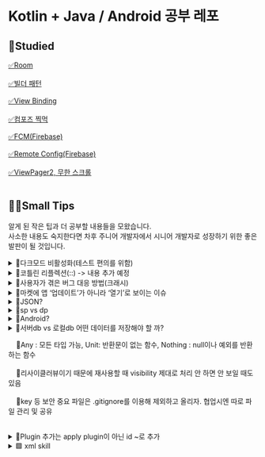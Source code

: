 # Kotlin + Java / Android 공부 레포


## 📗Studied
[✅Room](https://github.com/dudwls901/Android_Practice/tree/main/Room) <br><br>
[✅빌더 패턴](https://github.com/dudwls901/Android_Practice/blob/main/BuilderPattern.md)<br><br>
[✅View Binding](https://github.com/dudwls901/Android_Practice/tree/main/ViewBinding)<br><br>
[✅컴포즈 찍먹](https://github.com/dudwls901/Android_Practice/tree/main/ComposePractice)<br><br>
[✅FCM(Firebase)](https://github.com/dudwls901/Android_Practice/tree/main/FastCampus_FireBasePractice)<br><br> 
[✅Remote Config(Firebase)](https://github.com/dudwls901/Android_Practice/tree/main/FastCampus_TodaySentence)<br><br> 
[✅ViewPager2, 무한 스크롤](https://github.com/dudwls901/Android_Practice/tree/main/FastCampus_TodaySentence)<br><br> 
<!-- 
[✅]()<br><br> 
-->
<!-- 
<details>
<summary>📌</summary>

<pre>
</pre>

</details>
-->
<!-- 
&nbsp; 
-->

## 🤷‍♀️Small Tips
알게 된 작은 팁과 더 공부할 내용들을 모왔습니다.<br>
사소한 내용도 숙지한다면 차후 주니어 개발자에서 시니어 개발자로 성장하기 위한 좋은 발판이 될 것입니다.<br>
<details markdown="1">
<summary>📌다크모드 비활성화(테스트 편의를 위함) </summary>
<br>
<pre>
onCreate()밑에
AppCompatDelegate.setDefaultNightMode(AppCompatDelegate.MODE_NIGHT_NO)<br>
onRequestPermissionResults과 같이 사용시 onRequestPermissionResults 빠르게 두 번 호출돼서 이슈 발생<br>
//앱 시작시 바로 권한 묻는 상황
</pre>
</details>

<details>
<summary>📌코틀린 리플렉션(::) -> 내용 추가 예정</summary>

리플렉션(::)?
- 코드를 작성하는 시점에는 런타임상 컴파일된 바이트코드에서 내가 작성한 코드가 어디에 위치해 있는지 알 수 없기 때문에
  바이트코드를 이용해 내가 참조하려는 값을 찾기 위해 사용<br>
- Kotlin
  - SomeClass::class // 클래스 자체를 리플렉션
  - SomeInstance::class //인스턴스에서 클래스를 리플렉션<br>
- Java
  - SomeClass.class // 클래스 자체를 리플렉션
  - SomeInstance.getClass() // 인스턴스에서 클래스를 리플렉션
- 클래스 타입의 레퍼런스를 등록할 때 '.java'를 추가해야 하는 경우는 자바로 작성된 API를 코틀린에서 이용할 때임
- 즉 코틀린에서 자바 API를 이용할 때는 DetailActivity::class.java로 작성
- 함수 참조도 가능 println(numbers.filter(::isOdd))

</details>

<details>
<summary>📌사용자가 겪은 버그 대응 방법(크래시)</summary>

Q. 앱 개발 단계에선 이슈 발생 시에 에러 메시지등을 통해 확인하고 대응할 수 있는데<br>
&nbsp; &nbsp; &nbsp; 배포 후 사용자가 사용하다가 발생하는 버그도 개발자가 받아볼 수 있나요?<br>
&nbsp; &nbsp; &nbsp; 앱 런칭 경험이 없어서 어떻게 파악해서 대응하는지 궁금합니다.<br>

- Firebase에 크래시리틱스로 쉽게 구현 가능
- 애초에 플레이스토어 콘솔에서 제공해줌
- 크래시를 디텍팅하는 방법 자체가 달라서 구글 콘솔에는 뜨지만 파베크래시에는 안뜨는 크래시도 있어서 같이 봐야 함
</details>

<details>
<summary>📌마켓에 앱 ‘업데이트’가 아니라 ‘열기’로 보이는 이슈</summary>

마켓에는 1.1버전이 올라가 있는데, 1.0버전 사용하는 사람이

마켓에 들어가면 ‘업데이트’가 아니라 ‘열기’로 보이면서 1.1버전을 다운로드 받지 못하게 되는 이슈

마켓에서 자주 겪는 상황, 배포되는 데에 시간이 걸려서 발생하는 문제 or 캐시 문제

대응- > 버전 안 맞으면 앱에서 다이얼로그 띄우기 or 수동 업데이트 기능 or 홈페이지를 통한 배포 기능

사용자 대응 →고객응대하는 분 왈 : 구글 스토어 캐시 삭제하면 해결 or 메뉴 버튼 눌러서 앱 resume시키면 업데이트 뜸

앱에서 외부를 통해 업데이트할 수 있는 안내문구나 링크 ui있는 거 구글한테 걸리면 앱 삭제당함!!!!!!!!!!!!!!!!!!!!!!!!!!!!!!!!!!!!!!!!!!!!!!!!!!

홈페이지를 통한 배포 문제점

1. 보안 취약
2. 설치 시 기존 설치되어있는 앱이랑 충돌 일어나는 경우가 생기면 기존 거 삭제해야하는 불편함(이 있을 것으로 예상)
3. 유저한테서 '알 수 없는 소스에서 받은 APK 설치' 권한을 허용받아야만한다는 점
4. 앱 접근성 → 엄청 유명한 앱 아닌 이상 홈페이지까지 찾아가서 설치하지 않을듯
5. 사칭한 유사 앱으로 인한 피해 발생 우려
6. Play App Signing 쓸 경우 앱서명 코드가 바뀔 수 있으니 외부 서비스 못 쓸 수도 있음
![Untitled (3)](https://user-images.githubusercontent.com/66052467/151651782-491e2f1e-7fdb-4b2b-985a-75cee0138660.png)

</details>

<details>
<summary>📌JSON?</summary>

JSON : JavaScript Object Notation
- 경량화된 데이터 교환 방식
- 많은 경우 json 형식으로 데이터 주고 받음
- json의 일반적인 구조는 이름과 값 (key, value)
- 배열로도 표현 가능
- json 데이터를 object
- +gson
</details>

<details>
<summary>📌sp vs dp</summary>

sp : 텍스트 사이즈에 주로 사용, 휴대폰 설정에서 텍스트 크기 조절하면 확대 or 축소됨
dp : 뷰들에 주로 사용, 고정
</details>

<details>
<summary>📌Android?</summary>

- Android Framework = Java API Framework<br>
(API LEVEL) <br>
- Android = Android Flatform<br>
(Android Version)<br>
- Android OS = Android System : Android를 휴대할 수 있는 디바이스 기기의 운영체제로 사용한다<br>

</details>

<details>
<summary>📌서버db vs 로컬db 어떤 데이터를 저장해야 할 까?</summary>
데이터 스토어/sharedpreferences - 자동 로그인?

- 로그인 토큰은 안드로이드 마스터키로 박아둬도 됨(키스토어)

룸 (로컬 디비)-?

서버 -?

1.필수적으로 서버에 저장해야 하는 경우

2.노하우의 영역

서버에서 저장할 데이터, 앱에서 저장할 데이터 구분한 후에는 

앱에서 저장할 데이터를 저장할 때 room vs datastore 정하기

서버 vs 로컬db

1. 서버에 저장해야 하는 근거
- 해당 데이터 관련 처리를 앱에서 할 수 없는가?
    - 기존 서버와 앱에서 저장되는 데이터들을 기반으로 새로 추가되는 데이터의 용도와 그에 대한 처리를 고려했을 때, 앱에서는 도저히 처리가 불가능한지
    - ex) 다른 유저한테도 보여져야 할 데이터들 프로필 등
- 해당 데이터 관련 처리를 앱에서 하면 안 되는가?
    - 앱에서 데이터를 위/변조하거나, 처리 도중 앱이 종료되는 등의 상황을 고려했을 때 피해가 상당할 우려가 있는지
    - ex) 결제 내역

노하우의 영역

1. 서버
- 앱 운영 측에서 제공하는 고정 데이터

2. 로컬

3. 서버 + 로컬
- 서버에 메인으로 저장하는 데이터라도 캐싱을 목적으로 로컬에 저장하는 경우
    - 로컬을 임시 저장처럼 사용(성능을 위해)
    - UI에 미리 띄우는 용도로만 사용, ~~등
    - EX) 각 계좌 별 현재 잔고
- 로컬에서 계산하고 처리하여 임시로 냅뒀다가 앱 종료라든지 어떤 동작을 할 때 한 번에 서버로 날리는 거(임시 데이터가 손상되어도 큰 문제가 없는 경우 가능)
- 주기적으로 동기화되는 클라우드 내 파일 내용

텍스트 편집 자동 저장은 상황에 따라 서버 or 로컬
자동 저장은 서비스 성격에 따라 해야되냐 말아야되냐고, 해야되면 효율화 시키는 방법은 많다.
  
2명이상이 동시에 같은 화면 보면서 편집하는 서비스면 무조건 서버를 통한 동기화가 필요하고, 서버의 disk io를 줄이기 위한 방법은 서버 개발자들이 효율화 시킴
</details>


&nbsp;&nbsp;&nbsp;&nbsp;📌Any : 모든 타입 가능, Unit: 반환문이 없는 함수, Nothing : null이나 예외를 반환하는 함수<br><br>
&nbsp;&nbsp;&nbsp;&nbsp;📌리사이클러뷰이기 때문에 재사용할 때 visibility 제대로 처리 안 하면 안 보일 때도 있음<br><br>
&nbsp;&nbsp;&nbsp;&nbsp;📌key 등 보안 중요 파일은 .gitignore를 이용해 제외하고 올리자. 협업시엔 따로 파일 관리 및 공유<br><br>
<details markdown="1">
<summary>📌Plugin 추가는 apply plugin이 아닌 id ~로 추가 </summary>
<br>
<pre>
plugins {
    id 'com.android.application'
    id 'kotlin-android'
    id 'com.google.gms.google-services'
}
</pre>
</details>




<details markdown="1">
<summary>🟩 xml skill </summary>

🖐 텍스트 ... 처리
<pre>
android:maxLines="6"
android:ellipSize="end"
</pre>

🖐 windowBackground 설정<br>
thmes.xml
```
<item name="android:windowBackground">@color/pomodoro_red</item>
```

🖐 커스텀 버튼<br>
Shape.xml <ripple></ripple> : 이걸 통해 AppCompatButton(머티리얼 적용 안 되어있는 버튼 커스텀)

🖐 StatusBar 색상 변경 및 아이콘 색상 변경<br>
thems.xml
```
<item name="android:statusBarColor">@color/white</item>
<item name="android:windowLightStatusBar">true</item>
```

</details>

